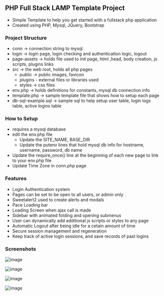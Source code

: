 ## PHP Full Stack LAMP Template Project

* Simple Template to help you get started with a fullstack php application
* Created using PHP, Mysql, JQuery, Bootstrap

### Project Structure
* conn -> connection string to mysql
* login -> login page, login checking and authentication logic, logout
* page-assets -> holds file used to init page, html ,head, body creation, js scripts, plugins links
* src -> the web root, holds all php pages
  * public -> public images, favicon
  * plugins - external files or libraries used
  * styles -> css files
* env.php -> holds definitions for constants, mysql db connection info
* template.php -> sample template file that shows how to setup each page
* db-sql-example.sql -> sample sql to help setup user table, login logs table, active logins table

### How to Setup
* requires a mysql database
* edit the env.php file
  * Update the SITE_NAME, BASE_DIR
  * Update the putenv lines that hold mysql db info for hostname, username, password, db name
* Update the require_once() line at the beginning of each new page to link to your env.php file
* Update Time Zone in conn.php page

### Features
* Login Authentication system
* Pages can be set to be open to all users, or admin only
* Sweetalert2 used to create alerts and modals
* Pace Loading bar
* Loading Screen when ajax call is made
* Sidebar with animated folding and opening submenus
* User can dynamically add additional js scripts or styles to any page
* Automatic Logout after being idle for a cetain amount of time
* Secure session management and regeneration
* Keep track of active login sessions, and save records of past logins

### Screenshots

![image](https://github.com/user-attachments/assets/5aa5f0da-cfac-4cd3-84c0-bbc2b1f688a3)

![image](https://github.com/user-attachments/assets/acd53740-368e-4395-8d46-c20d0043921a)

![image](https://github.com/user-attachments/assets/491f7e2a-f20a-468a-9292-c74e77304414)

![image](https://github.com/user-attachments/assets/4ef4903f-415d-4e45-b032-b887d93114e4)
